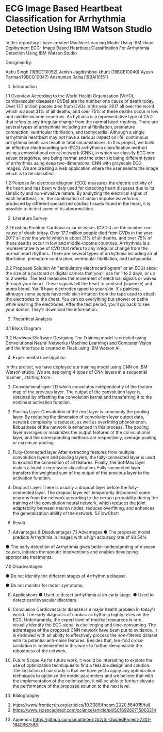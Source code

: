 # ECG Image Based Heartbeat Classification for Arrhythmia Detection Using IBM Watson Studio
 In this repository I have created Machine Learning Model Using IBM cloud Deployment
 ECG- Image Based Heartbeat Classification For Arrhythmia Detection Using IBM Watson Studio


Designed By:

Ashu Singh (19BCE10052)
Jenish Jagdishbhai khunt (19BCE10040)
Ayush Parmar(19BCG10047)
Anshuman Raina(19BAI10151)


1. Introduction

1.1 Overview
According to the World Health Organization (WHO), cardiovascular diseases (CVDs) are the number one cause of death today. Over 17.7 million people died from CVDs in the year 2017 all over the world which is about 31% of all deaths, and over 75% of these deaths occur in low and middle-income countries. Arrhythmia is a representative type of CVD that refers to any irregular change from the normal heart rhythms. There are several types of arrhythmia including atrial fibrillation, premature contraction, ventricular fibrillation, and tachycardia. Although a single arrhythmia heartbeat may not have a serious impact on life, continuous arrhythmia beats can result in fatal circumstances. In this project, we build an effective electrocardiogram (ECG) arrhythmia classification method using a convolutional neural network (CNN), in which we classify ECG into seven categories, one being normal and the other six being different types of arrhythmia using deep two-dimensional CNN with grayscale ECG images. We are creating a web application where the user selects the image which is to be classified. 

1.2 Purpose
An electrocardiogram (ECG) measures the electric activity of the heart and has been widely used for detecting heart diseases due to its simplicity and non-invasive nature. By analyzing the electrical signal of each heartbeat, i.e., the combination of action impulse waveforms produced by different specialized cardiac tissues found in the heart, it is possible to detect some of its abnormalities. 

2. Literature Survey

2.1 Existing Problem
Cardiovascular diseases (CVDs) are the number one cause of death today. Over 17.7 million people died from CVDs in the year 2017 all over the world which is about 31% of all deaths, and over 75% of these deaths occur in low and middle-income countries. Arrhythmia is a representative type of CVD that refers to any irregular change from the normal heart rhythms. There are several types of arrhythmia including atrial fibrillation, premature contraction, ventricular fibrillation, and tachycardia.

2.2 Proposed Solution
An "ambulatory electrocardiogram" or an ECG) about the size of a postcard or digital camera that you'll use for 1 to 2 days, or up to 2 weeks. The test measures the movement of electrical signals or waves through your heart. These signals tell the heart to contract (squeeze) and pump blood.  You'll have electrodes taped to your skin. It's painless, although some people have mild skin irritation from the tape used to attach the electrodes to the chest. You can do everything but shower or bathe while wearing the electrodes. After the test period, you'll go back to see your doctor. They'll download the information.

3. Theoritical Analysis

3.1 Block Diagram

3.2 Hardware/Software Designing
The Training model is created using Convolutional Neural Networks (Machine Learning) and Computer Vision and the Interface is created in Flask using IBM Watson AI.

4. Experimental Investigation

In this project, we have deployed our training model using CNN on IBM Watson studio. We are deploying 4 types of CNN layers in a sequential manner , starting from :
1) Convolutional layer 2D which convolutes independently of the feature map of the previous layer. The output of the convolution layer is obtained by offsetting the convolution kernel and transferring it to the nonlinear activation function.

2) Pooling Layer  Convolution of the next layer is commonly the pooling layer. By reducing the dimension of convolution layer output data, network complexity is reduced, as well as overfitting phenomenon. Robustness of the network is enhanced in this process. The pooling layer averages or maximizes the output features of the convolutional layer, and the corresponding methods are respectively, average pooling or maximum pooling.

3) Fully-Connected layer After extracting features from multiple convolution layers and pooling layers, the fully-connected layer is used to expand the connection of all features. Finally, the SoftMax layer makes a logistic regression classification. Fully-connected layer transfers the weighted sum of the output of the previous layer to the activation function.

4) Dropout Layer There is usually a dropout layer before the fully-connected layer. The dropout layer will temporarily disconnect some neurons from the network according to the certain probability during the training of the convolution neural network, which reduces the joint adaptability between neuron nodes, reduces overfitting, and enhances the generalization ability of the network.
5.FlowChart




6. Result
	

7. Advantages & Disadvantages
7.1 Advantages
●  The proposed model predicts Arrhythmia in images with a high accuracy rate of  90.54%

●  The early detection of Arrhythmia gives better understanding of disease causes, initiates therapeutic interventions and enables developing appropriate treatments.

7.2 Disadvantages

●  Do not identify the different stages of Arrhythmia disease.

●  Do not monitor for motor symptoms.

8. Applications
●  Used to detect arrhythmia at an early stage.
●  Used to detect cardiovascular disorders.

9. Conclusion
Cardiovascular disease is a major health problem in today's world. The early diagnosis of cardiac arrhythmia highly relies on the ECG. Unfortunately, the expert level of medical resources is rare, visually identify the ECG signal is challenging and time-consuming.
The advantages of the proposed CNN network have been put to evidence. It is endowed with an ability to effectively process the non-filtered dataset with its potential anti-noise features. Besides that, ten-fold cross-validation is implemented in this work to further demonstrate the robustness of the network.

10. Future Scope
As for future work, it would be interesting to explore the use of optimization techniques to find a feasible design and solution. The limitation of our study is that we have yet to apply any optimization techniques to optimize the model parameters and we believe that with the implementation of the optimization, it will be able to further elevate the performance of the proposed solution to the next level.

11. Biblograpghy
1) https://www.frontiersin.org/articles/10.3389/fncom.2020.564015/full
2) https://www.sciencedirect.com/science/article/pii/S0169260715003314
12. Appendix
https://github.com/smartinternz02/SI-GuidedProject-7201-1640667598
